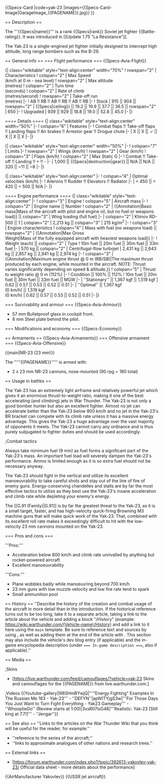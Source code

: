 {{Specs-Card
|code=yak-23
|images={{Specs-Card-Image|GarageImage_{{PAGENAME}}.jpg}}
}}

== Description ==

<!-- ''In the description, the first part should be about the history of and the creation and combat usage of the aircraft, as well as its key features. In the second part, tell the reader about the aircraft in the game. Insert a screenshot of the vehicle, so that if the novice player does not remember the vehicle by name, he will immediately understand what kind of vehicle the article is talking about.'' -->

The '''{{Specs|name}}''' is a rank {{Specs|rank}} Soviet jet fighter {{Battle-rating}}. It was introduced in [[Update 1.75 "La Résistance"]].

The Yak-23 is a single-engined jet fighter initially designed to intercept high altitude, long range bombers such as the B-29.

== General info ==
=== Flight performance ===
{{Specs-Avia-Flight}}

<!-- ''Describe how the aircraft behaves in the air. Speed, manoeuvrability, acceleration and allowable loads - these are the most important characteristics of the vehicle.'' -->

{| class="wikitable" style="text-align:center" width="70%"
! rowspan="2" | Characteristics
! colspan="2" | Max Speed<br>(km/h at 0 m - sea level)
! rowspan="2" | Max altitude<br>(metres)
! colspan="2" | Turn time<br>(seconds)
! colspan="2" | Rate of climb<br>(metres/second)
! rowspan="2" | Take-off run<br>(metres)
|-
! AB !! RB !! AB !! RB !! AB !! RB
|-
! Stock
| 915 || 904 || rowspan="2" | {{Specs|ceiling}} || 19.2 || 19.9 || 37.7 || 36.5 || rowspan="2" | 650
|-
! Upgraded
| 939 || 929 || 18.8 || 19.0 || 52.8 || 45.0
|-
|}

==== Details ====
{| class="wikitable" style="text-align:center" width="50%"
|-
! colspan="6" | Features
|-
! Combat flaps !! Take-off flaps !! Landing flaps !! Air brakes !! Arrestor gear !! Drogue chute
|-
| X || X || ✓ || X || X || X <!-- ✓ -->
|-
|}

{| class="wikitable" style="text-align:center" width="50%"
|-
! colspan="7" | Limits
|-
! rowspan="2" | Wings (km/h)
! rowspan="2" | Gear (km/h)
! colspan="3" | Flaps (km/h)
! colspan="2" | Max Static G
|-
! Combat !! Take-off !! Landing !! + !! -
|-
| 1,000 <!-- {{Specs|destruction|body}} --> || {{Specs|destruction|gear}} || N/A || N/A || 320 || ~11 || ~8
|-
|}

{| class="wikitable" style="text-align:center"
|-
! colspan="4" | Optimal velocities (km/h)
|-
! Ailerons !! Rudder !! Elevators !! Radiator
|-
| < 450 || < 420 || < 500 || N/A
|-
|}

==== Engine performance ====
{| class="wikitable" style="text-align:center"
|-
! colspan="3" | Engine
! colspan="5" | Aircraft mass
|-
! colspan="2" | Engine name || Number
! colspan="2" | {{Annotation|Basic mass|Mass of the aircraft with pilot and engine oil, but no fuel or weapons load}} || colspan="3" | Wing loading (full fuel)
|-
| colspan="2" | Klimov RD-500 || 1
| colspan="2" | 2,213 kg || colspan="3" | 215 kg/m<sup>2</sup>
|-
! colspan="3" | Engine characteristics
! colspan="4" | Mass with fuel (no weapons load) || rowspan="2" | {{Annotation|Max Gross<br>Weight|Mass of the fully equipped aircraft with heaviest weapons load}}
|-
! Weight (each) || colspan="2" | Type
! 10m fuel || 20m fuel || 30m fuel || 33m fuel
|-
| 570 kg || colspan="2" | Centrifugal-flow turbojet
| 2,431 kg || 2,643 kg || 2,857 kg || 2,941 kg || 2,974 kg
|-
! colspan="3" | {{Annotation|Maximum engine thrust @ 0 m (RB/SB)|The maximum thrust produced by each engine, while mounted in the aircraft. NOTE: Thrust varies significantly depending on speed & altitude.}}
! colspan="5" | Thrust to weight ratio @ 0 m (112%)
|-
! Condition || 100% || 112%
! 10m fuel || 20m fuel || 30m fuel || 33m fuel || MGW
|-
| ''Stationary'' || 1,367 kgf || 1,519 kgf
| 0.62 || 0.57 || 0.53 || 0.52 || 0.51
|-
| ''Optimal'' || 1,367 kgf<br>(0 km/h) || 1,519 kgf<br>(0 km/h)
| 0.62 || 0.57 || 0.53 || 0.52 || 0.51
|-
|}

=== Survivability and armour ===
{{Specs-Avia-Armour}}

<!-- ''Examine the survivability of the aircraft. Note how vulnerable the structure is and how secure the pilot is, whether the fuel tanks are armoured, etc. Describe the armour, if there is any, and also mention the vulnerability of other critical aircraft systems.'' -->

- 57 mm Bulletproof glass in cockpit front.
- 8 mm Steel plate behind the pilot.

=== Modifications and economy ===
{{Specs-Economy}}

== Armaments ==
{{Specs-Avia-Armaments}}
=== Offensive armament ===
{{Specs-Avia-Offensive}}

<!-- ''Describe the offensive armament of the aircraft, if any. Describe how effective the cannons and machine guns are in a battle, and also what belts or drums are better to use. If there is no offensive weaponry, delete this subsection.'' -->

{{main|NR-23 (23 mm)}}

The '''''{{PAGENAME}}''''' is armed with:

- 2 x 23 mm NR-23 cannons, nose-mounted (90 rpg = 180 total)

== Usage in battles ==

<!-- ''Describe the tactics of playing in the aircraft, the features of using aircraft in a team and advice on tactics. Refrain from creating a "guide" - do not impose a single point of view, but instead, give the reader food for thought. Examine the most dangerous enemies and give recommendations on fighting them. If necessary, note the specifics of the game in different modes (AB, RB, SB).'' -->

The Yak-23 has an extremely light airframe and relatively powerful jet which gives it an enormous thrust-to-weight ratio, making it one of the best accelerating (and climbing) jets in War Thunder. The Yak-23 is not only a good bomber hunter but also an excellent fighter. Almost no jet can accelerate better than the Yak-23 below 800 km/h and no jet in the Yak-23's BR bracket can compete with its climb rate unless it has a massive energy advantage. This gives the Yak-23 a huge advantage over the vast majority of opponents it meets. The Yak-23 cannot carry any ordnance and is thus purely subjugated to fighter duties and should be used accordingly.

;Combat tactics

Always take minimum fuel (9 min) as fuel forms a significant part of the Yak-23's mass. An important fuel load will severely dampen the Yak-23's performance. Ammo is limited enough as it is so extra fuel should not be necessary anyway.

The Yak-23 should fight in the vertical and utilize its excellent manoeuvrability to take careful shots and stay out of the line of fire of enemy guns. Energy-conserving chandelles and stalls are by far the most effective tactics to utilize as they best use the Yak-23's insane acceleration and climb rate while depleting your enemy's energy.

The [[G.91 (Family)|G.91]] is by far the greatest threat to the Yak-23, as it is a small target, faster, and has high-velocity quick-firing Browning M3 machine guns that will make quick work of the Yak-23. That, combined with its excellent roll rate makes it exceedingly difficult to hit with the low-velocity 23 mm cannons mounted on the Yak-23.

=== Pros and cons ===

<!-- ''Summarise and briefly evaluate the vehicle in terms of its characteristics and combat effectiveness. Mark its pros and cons in the bulleted list. Try not to use more than 6 points for each of the characteristics. Avoid using categorical definitions such as "bad", "good" and the like - use substitutions with softer forms such as "inadequate" and "effective".'' -->

'''Pros:'''

- Acceleration below 800 km/h and climb rate unrivalled by anything but rocket-powered aircraft
- Excellent manoeuvrability

'''Cons:'''

- Plane wobbles badly while manoeuvring beyond 700 km/h
- 23 mm guns with low muzzle velocity and low fire rate tend to spark
- Small ammunition pool

== History ==
''Describe the history of the creation and combat usage of the aircraft in more detail than in the introduction. If the historical reference turns out to be too long, take it to a separate article, taking a link to the article about the vehicle and adding a block "/History" (example: <nowiki>https://wiki.warthunder.com/(Vehicle-name)/History</nowiki>) and add a link to it here using the <code>main</code> template. Be sure to reference text and sources by using <code><nowiki><ref></ref></nowiki></code>, as well as adding them at the end of the article with <code><nowiki><references /></nowiki></code>. This section may also include the vehicle's dev blog entry (if applicable) and the in-game encyclopedia description (under <code><nowiki>=== In-game description ===</nowiki></code>, also if applicable).''

== Media ==

<!-- ''Excellent additions to the article would be video guides, screenshots from the game, and photos.'' -->

;Skins

- [https://live.warthunder.com/feed/camouflages/?vehicle=yak-23 Skins and camouflages for the {{PAGENAME}} from live.warthunder.com.]

;Videos
{{Youtube-gallery|l98SHmBYwjQ|'''"Energy Fighting" Examples In The Russian Me 163 - Yak-23''' - ''DEFYN''|apWITYjgS3w|'''For Those Days You Just Want to Turn Fight Everything - Yak23 Gameplay''' - ''WhooptieDo'' (Review starts at 1:00)|3xsR07isG48|'''Realistic: Yak-23 [Still king at 7.7!]''' - ''Jengar''}}

== See also ==
''Links to the articles on the War Thunder Wiki that you think will be useful for the reader, for example:''

- ''reference to the series of the aircraft;''
- ''links to approximate analogues of other nations and research trees.''

== External links ==

<!-- ''Paste links to sources and external resources, such as:''
* ''topic on the official game forum;''
* ''other literature.'' -->

- [https://forum.warthunder.com/index.php?/topic/392613-yakovlev-yak-23/ Official data sheet - more details about the performance]

{{AirManufacturer Yakovlev}}
{{USSR jet aircraft}}
